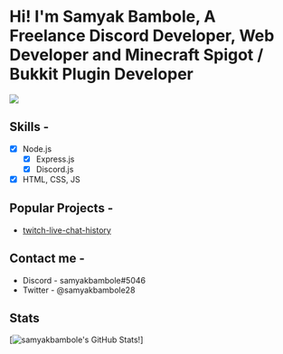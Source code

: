 # Hi! I'm Samyak Bambole, A Freelance Discord Developer, Web Developer and Minecraft Spigot / Bukkit Plugin Developer

![](https://komarev.com/ghpvc/?username=your-github-username)

## Skills - 

- [x] Node.js
     - [x] Express.js
     - [x] Discord.js
- [x] HTML, CSS, JS

## Popular Projects - 

* [twitch-live-chat-history](https://github.com/samyakbambole/twitch-live-chat-history)

## Contact me - 

* Discord - samyakbambole#5046
* Twitter - @samyakbambole28

## Stats

[![samyakbambole's GitHub Stats!](https://github-readme-stats.vercel.app/api?username=samyakbambole)]